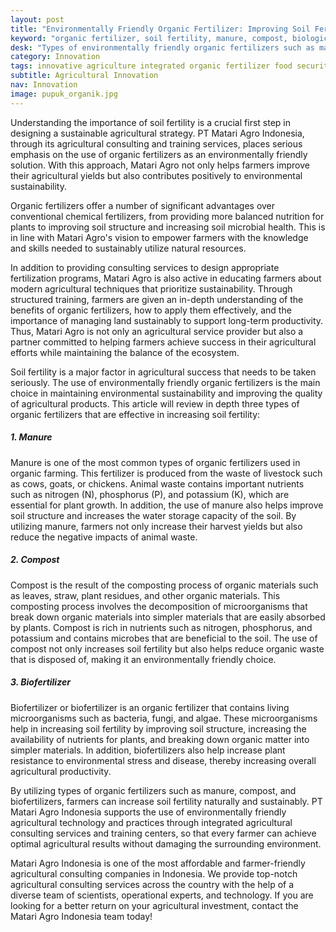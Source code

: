 ```yaml
---
layout: post
title: "Environmentally Friendly Organic Fertilizer: Improving Soil Fertility for Sustainable Agriculture"
keyword: "organic fertilizer, soil fertility, manure, compost, biological fertilizer, sustainable agriculture, PT Matari Agro Indonesia"
desk: "Types of environmentally friendly organic fertilizers such as manure, compost, and biological fertilizers that can improve soil fertility and the quality of agricultural products sustainably."
category: Innovation
tags: innovative agriculture integrated organic fertilizer food security consultant
subtitle: Agricultural Innovation
nav: Innovation
image: pupuk_organik.jpg
---
```


Understanding the importance of soil fertility is a crucial first step in designing a sustainable agricultural strategy. PT Matari Agro Indonesia, through its agricultural consulting and training services, places serious emphasis on the use of organic fertilizers as an environmentally friendly solution. With this approach, Matari Agro not only helps farmers improve their agricultural yields but also contributes positively to environmental sustainability.

Organic fertilizers offer a number of significant advantages over conventional chemical fertilizers, from providing more balanced nutrition for plants to improving soil structure and increasing soil microbial health. This is in line with Matari Agro's vision to empower farmers with the knowledge and skills needed to sustainably utilize natural resources.

In addition to providing consulting services to design appropriate fertilization programs, Matari Agro is also active in educating farmers about modern agricultural techniques that prioritize sustainability. Through structured training, farmers are given an in-depth understanding of the benefits of organic fertilizers, how to apply them effectively, and the importance of managing land sustainably to support long-term productivity. Thus, Matari Agro is not only an agricultural service provider but also a partner committed to helping farmers achieve success in their agricultural efforts while maintaining the balance of the ecosystem.

Soil fertility is a major factor in agricultural success that needs to be taken seriously. The use of environmentally friendly organic fertilizers is the main choice in maintaining environmental sustainability and improving the quality of agricultural products. This article will review in depth three types of organic fertilizers that are effective in increasing soil fertility:

##### 1. Manure

Manure is one of the most common types of organic fertilizers used in organic farming. This fertilizer is produced from the waste of livestock such as cows, goats, or chickens. Animal waste contains important nutrients such as nitrogen (N), phosphorus (P), and potassium (K), which are essential for plant growth. In addition, the use of manure also helps improve soil structure and increases the water storage capacity of the soil. By utilizing manure, farmers not only increase their harvest yields but also reduce the negative impacts of animal waste.

##### 2. Compost

Compost is the result of the composting process of organic materials such as leaves, straw, plant residues, and other organic materials. This composting process involves the decomposition of microorganisms that break down organic materials into simpler materials that are easily absorbed by plants. Compost is rich in nutrients such as nitrogen, phosphorus, and potassium and contains microbes that are beneficial to the soil. The use of compost not only increases soil fertility but also helps reduce organic waste that is disposed of, making it an environmentally friendly choice.

##### 3. Biofertilizer

Biofertilizer or biofertilizer is an organic fertilizer that contains living microorganisms such as bacteria, fungi, and algae. These microorganisms help in increasing soil fertility by improving soil structure, increasing the availability of nutrients for plants, and breaking down organic matter into simpler materials. In addition, biofertilizers also help increase plant resistance to environmental stress and disease, thereby increasing overall agricultural productivity.

By utilizing types of organic fertilizers such as manure, compost, and biofertilizers, farmers can increase soil fertility naturally and sustainably. PT Matari Agro Indonesia supports the use of environmentally friendly agricultural technology and practices through integrated agricultural consulting services and training centers, so that every farmer can achieve optimal agricultural results without damaging the surrounding environment.

Matari Agro Indonesia is one of the most affordable and farmer-friendly agricultural consulting companies in Indonesia. We provide top-notch agricultural consulting services across the country with the help of a diverse team of scientists, operational experts, and technology. If you are looking for a better return on your agricultural investment, contact the Matari Agro Indonesia team today!
